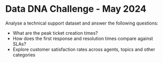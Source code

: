 # Data DNA Challenge - May 2024

Analyse a technical support dataset and answer the following questions:
 - What are the peak ticket creation times?
 - How does the first response and resolution times compare against SLAs?
 - Explore customer satisfaction rates across agents, topics and other categories
